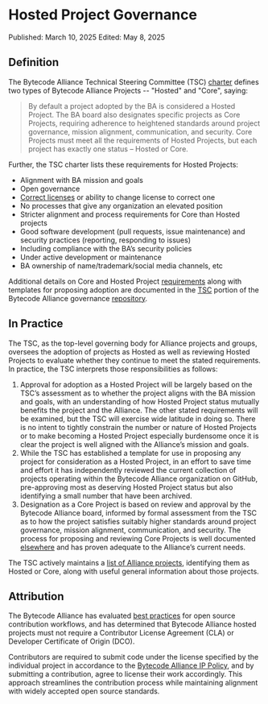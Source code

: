 # Hosted Project Governance

Published: March 10, 2025
Edited: May 8, 2025

## Definition

The Bytecode Alliance Technical Steering Committee (TSC) [charter](https://github.com/bytecodealliance/governance/blob/main/TSC/charter.md) defines two types of Bytecode Alliance Projects -- "Hosted" and "Core", saying:
> By default a project adopted by the BA is considered a Hosted Project. The BA board also designates specific projects as Core Projects, requiring adherence to heightened standards around project governance, mission alignment, communication, and security. Core Projects must meet all the requirements of Hosted Projects, but each project has exactly one status – Hosted or Core.

Further, the TSC charter lists these requirements for Hosted Projects:

* Alignment with BA mission and goals
* Open governance
* [Correct licenses](https://github.com/bytecodealliance/governance/blob/main/templates/projects/proposal-core-project.md#licensing-compatible-with-the-bytecode-alliance) or ability to change license to correct one
* No processes that give any organization an elevated position
* Stricter alignment and process requirements for Core than Hosted projects
* Good software development (pull requests, issue maintenance) and security practices (reporting, responding to issues)
* Including compliance with the BA’s security policies
* Under active development or maintenance
* BA ownership of name/trademark/social media channels, etc

Additional details on Core and Hosted Project [requirements](https://github.com/bytecodealliance/governance/blob/main/TSC/core-and-hosted-projects.md) along with templates for proposing adoption are documented in the [TSC](https://github.com/bytecodealliance/governance/tree/main/TSC) portion of the Bytecode Alliance governance [repository](https://github.com/bytecodealliance/governance/tree/main).

## In Practice

The TSC, as the top-level governing body for Alliance projects and groups, oversees the adoption of projects as Hosted as well as reviewing Hosted Projects to evaluate whether they continue to meet the stated requirements. In practice, the TSC interprets those responsibilities as follows:

1. Approval for adoption as a Hosted Project will be largely based on the TSC’s assessment as to whether the project aligns with the BA mission and goals, with an understanding of how Hosted Project status mutually benefits the project and the Alliance. The other stated requirements will be examined, but the TSC will exercise wide latitude in doing so. There is no intent to tightly constrain the number or nature of Hosted Projects or to make becoming a Hosted Project especially burdensome once it is clear the project is well aligned with the Alliance’s mission and goals.
2. While the TSC has established a template for use in proposing any project for consideration as a Hosted Project, in an effort to save time and effort it has independently reviewed the current collection of projects operating within the Bytecode Alliance organization on GitHub, pre-approving most as deserving Hosted Project status but also identifying a small number that have been archived.
3. Designation as a Core Project is based on review and approval by the Bytecode Alliance board, informed by formal assessment from the TSC as to how the project satisfies suitably higher standards around project governance, mission alignment, communication, and security.  The process for proposing and reviewing Core Projects is well documented [elsewhere](https://github.com/bytecodealliance/governance/blob/main/TSC/core-and-hosted-projects.md) and has proven adequate to the Alliance’s current needs.

The TSC actively maintains a [list of Alliance projects](https://github.com/bytecodealliance/governance/blob/main/projects/README.md), identifying them as Hosted or Core, along with useful general information about those projects.

## Attribution

The Bytecode Alliance has evaluated [best practices](https://opensource.guide/legal/#does-my-project-need-an-additional-contributor-agreement) for open source contribution workflows, and has determined that Bytecode Alliance hosted projects must not require a Contributor License Agreement (CLA) or Developer Certificate of Origin (DCO).

Contributors are required to submit code under the license specified by the individual project in accordance to the [Bytecode Alliance IP Policy](https://bytecodealliance.org/assets/ip-policy.pdf), and by submitting a contribution, agree to license their work accordingly. This approach streamlines the contribution process while maintaining alignment with widely accepted open source standards.
